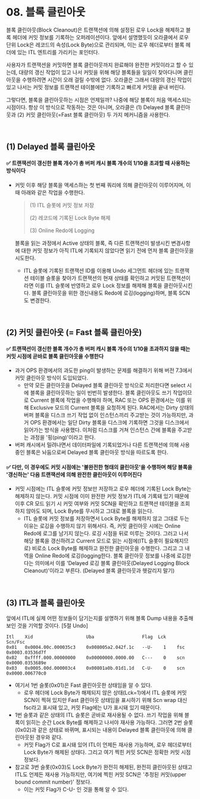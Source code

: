 # 08. 블록 클린아웃

블록 클린아웃(Block Cleanout)은 트랜잭션에 의해 설정된 로우 Lock을 해제하고 블록 헤더에 커밋 정보를 기록하는 오퍼레이션이다.
앞에서 설명했듯이 오라클에서 로우 단위 Lock은 레코드의 속성(Lock Byte)으로 관리되며, 이는 로우 헤더로부터 블록 헤더에 있는 ITL 엔트리를 가리키는 포인터다.

사용자가 트랜잭션을 커밋하면 블록 클린아웃까지 완료해야 완전한 커밋이라고 할 수 있는데, 대량의 갱신 작업이 있고 나서 커밋을 위해 해당 블록들을 일일이 찾아다니며 클린아웃을 수행하려면 시간이 오래 걸릴 수밖에 없다.
오라클은 그래서 대량의 갱신 작업이 있고 나서는 커밋 정보를 트랜잭션 테이블에만 기록하고 빠르게 커밋을 끝내 버린다.

그렇다면, 블록을 클린아웃하는 시점은 언제일까? 나중에 해당 블록이 처음 액세스되는 시점이다.
항상 이 방식으로 작동하는 것은 아니며, 오라클은 (1) Delayed 블록 클린아웃과 (2) 커밋 클린아웃(=Fast 블록 클린아웃) 두 가지 메커니즘을 사용한다.

<br/>

## (1) Delayed 블록 클린아웃
#### ✅ 트랜잭션이 갱신한 블록 개수가 총 버퍼 캐시 블록 개수의 1/10을 초과할 때 사용하는 방식이다
- 커밋 이후 해당 블록을 액세스하는 첫 번째 쿼리에 의해 클린아웃이 이루어지며, 이때 아래와 같은 작업을 수행한다.

  > (1) ITL 슬롯에 커밋 정보 저장
  >
  > (2) 레코드에 기록된 Lock Byte 해제
  >
  > (3) Online Redo에 Logging

  블록을 읽는 과정에서 Active 상태의 블록, 즉 다른 트랜잭션이 발생시킨 변경사항에 대한 커밋 정보가 아직 ITL에 기록되지 않았다면 읽기 전에 먼저 블록 클린아웃을 시도한다.
    - ITL 슬롯에 기록된 트랜잭션 ID를 이용해 Undo 세그먼트 헤더에 있는 트랜잭션 테이블 슬롯을 찾아가 트랜잭션의 현재 상태를 확인하고 커밋된 트랜잭션이라면 이를 ITL 슬롯에 반영하고
      로우 Lock 정보를 해제해 블록을 클린아웃시킨다. 블록 클린아웃을 위한 갱신내용도 Redo에 로깅(logging)하며, 블록 SCN도 변경한다.

<br/>

## (2) 커밋 클린아웃 (= Fast 블록 클린아웃)
#### ✅ 트랜잭션이 갱신한 블록 개수가 총 버퍼 캐시 블록 개수의 1/10을 초과하지 않을 때는 커밋 시점에 곧바로 블록 클린아웃을 수행한다
- 과거 OPS 환경에서의 과도한 ping이 발생하는 문제를 해결하기 위해 버전 7.3에서 커밋 클린아웃 방식이 도입되었다.
    - 만약 모든 클린아웃을 Delayed 블록 클린아웃 방식으로 처리한다면 select 시에 블록을 클린아웃하는 일이 빈번히 발생한다.
      블록 클린아웃도 쓰기 작업이므로 Current 블록에 작업을 수행해야 하며, RAC 또는 OPS 환경에서는 이를 위해 Exclusive 모드의 Current 블록을 요청하게 된다.
      RAC에서는 Dirty 상태의 버퍼 블록을 디스크 쓰기 작업 없이 인스턴스끼리 주고받는 것이 가능하지만, 과거 OPS 환경에서는 일단 Dirty 블록을 디스크에 기록하면 그것을 디스크에서 읽어가는 방식을
      사용했다. 이처럼 디스크를 거쳐 인스턴스 간에 블록을 주고받는 과정을 '핑(ping)'이라고 한다.
- 버퍼 캐시에서 밀려나면서 데이터파일에 기록되었거나 다른 트랜잭션에 의해 사용 중인 블록은 놔둠으로써 Delayed 블록 클린아웃 방식을 따르도록 한다.
#### ✅ 다만, 이 경우에도 커밋 시점에는 '불완전한 형태의 클린아웃'을 수행하며 해당 블록을 '갱신하는' 다음 트랜잭션에 의해 완전한 클린아웃이 이루어진다
- 커밋 시점에는 ITL 슬롯에 커밋 정보만 저장하고 로우 헤더에 기록된 Lock Byte는 해제하지 않는다.
  커밋 시점에 이미 완전한 커밋 정보가 ITL에 기록돼 있기 때문에 이후 CR 모드 읽기 시 커밋 여부와 커밋 SCN을 확인하고 트랜잭션 테이블을 조회하지 않아도 되며, Lock Byte를 무시하고 그대로 블록을 읽는다.
    - ITL 슬롯에 커밋 정보를 저장하면서 Lock Byte를 해제하지 않고 그대로 두는 이유는 로깅을 수행하지 않기 위해서다. 즉, 커밋 클린아웃 시에는 Online Redo에 로그를 남기지 않는다.
      로깅 시점을 뒤로 미루는 것이다. 그러고 나서 해당 블록을 갱신하려고 Current 모드로 읽는 시점에(ITL 슬롯이 필요해지므로) 비로소 Lock Byte를 해제하고 완전한 클린아웃을 수행한다.
      그리고 그 내역을 Online Redo에 로깅(logging한다. 블록 클린아웃 정보를 나중에 로깅한다는 의미에서 이를 'Delayed 로깅 블록 클린아웃(Delayed Logging Block Cleanout)'이라고 부른다.
      (Delayed 블록 클린아웃과 헷갈리지 말기)

<br/>

## (3) ITL과 블록 클린아웃
앞에서 ITL에 실제 어떤 정보들이 담기는지를 설명하기 위해 블록 Dump 내용을 추출해 보인 것을 기억할 것이다. [5절 Undo]

```
Itl    Xid                    Uba                  Flag  Lck    Scn/Fsc
0x01   0x0004.00c.000035c3    0x008005a2.042f.1c   --U-    1    fsc 0x0003.03536d7f         
0x02   0xffff.000.00000000    0x00000000.0000.00   C---    0    scn 0x0000.0353689e
0x03   0x0005.00d.000003c4    0x00801a0b.01d1.1d   C-U-    0    scn 0x0000.006770c0
```
- 여기서 1번 슬롯(0x01)은 Fast 클린아웃한 상태임을 알 수 있다.
    - 로우 헤더에 Lock Byte가 해제되지 않은 상태(Lck=1)에서 ITL 슬롯에 커밋 SCN이 찍혀 있지만 Fast 클린아웃 상태임을 표시하기 위해 Scn wrap 대신 fsc라고 표시돼 있고,
      커밋 Flag에는 U가 표시돼 있기 때문이다.
- 1번 슬롯과 같은 상태의 ITL 슬롯은 곧바로 재사용될 수 없다. 쓰기 작업을 위해 블록이 읽히는 순간 Lock Byte를 해제하고 나서야 재사용 가능하다.
  그러면 2번 슬롯(0x02)과 같은 상태로 바뀌며, 표시되는 내용이 Delayed 블록 클린아웃에 의해 클린아웃된 경우와 같다.
    - 커밋 Flag가 C로 표시돼 있어 ITL이 언제든 재사용 가능하며, 로우 헤더로부터 Lock Byte가 해제된 상태다. 그리고 여기 찍힌 커밋 SCN은 정확한 커밋 시점 정보다.
- 참고로 3번 슬롯(0x03)도 Lock Byte가 완전히 해제된, 완전히 클린아웃된 상태고 ITL도 언제든 재사용 가능하지만, 여기에 찍힌 커밋 SCN은 '추정된 커밋(upper bound commit number)' 정보다.
    - 이는 커밋 Flag가 C-U- 인 것을 통해 알 수 있다.